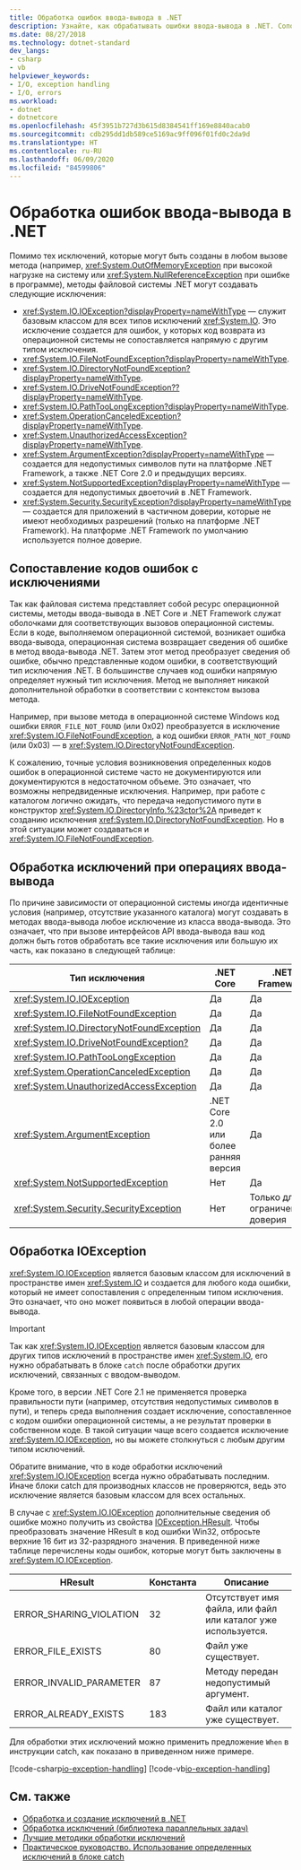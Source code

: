 ```yaml
---
title: Обработка ошибок ввода-вывода в .NET
description: Узнайте, как обрабатывать ошибки ввода-вывода в .NET. Сопоставляйте коды ошибок с исключениями, обрабатывайте исключения в операциях ввода-вывода и обрабатывайте IOException.
ms.date: 08/27/2018
ms.technology: dotnet-standard
dev_langs:
- csharp
- vb
helpviewer_keywords:
- I/O, exception handling
- I/O, errors
ms.workload:
- dotnet
- dotnetcore
ms.openlocfilehash: 45f3951b727d3b615d8384541ff169e8840acab0
ms.sourcegitcommit: cdb295dd1db589ce5169ac9ff096f01fd0c2da9d
ms.translationtype: HT
ms.contentlocale: ru-RU
ms.lasthandoff: 06/09/2020
ms.locfileid: "84599806"
---
```

# <a name="handling-io-errors-in-net"></a>Обработка ошибок ввода-вывода в .NET

Помимо тех исключений, которые могут быть созданы в любом вызове метода (например, <xref:System.OutOfMemoryException> при высокой нагрузке на систему или <xref:System.NullReferenceException> при ошибке в программе), методы файловой системы .NET могут создавать следующие исключения:

- <xref:System.IO.IOException?displayProperty=nameWithType> — служит базовым классом для всех типов исключений <xref:System.IO>. Это исключение создается для ошибок, у которых код возврата из операционной системы не сопоставляется напрямую с другим типом исключения.
- <xref:System.IO.FileNotFoundException?displayProperty=nameWithType>.
- <xref:System.IO.DirectoryNotFoundException?displayProperty=nameWithType>.
- <xref:System.IO.DriveNotFoundException??displayProperty=nameWithType>.
- <xref:System.IO.PathTooLongException?displayProperty=nameWithType>.
- <xref:System.OperationCanceledException?displayProperty=nameWithType>.
- <xref:System.UnauthorizedAccessException?displayProperty=nameWithType>.
- <xref:System.ArgumentException?displayProperty=nameWithType> — создается для недопустимых символов пути на платформе .NET Framework, а также .NET Core 2.0 и предыдущих версиях.
- <xref:System.NotSupportedException?displayProperty=nameWithType> — создается для недопустимых двоеточий в .NET Framework.
- <xref:System.Security.SecurityException?displayProperty=nameWithType> — создается для приложений в частичном доверии, которые не имеют необходимых разрешений (только на платформе .NET Framework). На платформе .NET Framework по умолчанию используется полное доверие.

## <a name="mapping-error-codes-to-exceptions"></a>Сопоставление кодов ошибок с исключениями

Так как файловая система представляет собой ресурс операционной системы, методы ввода-вывода в .NET Core и .NET Framework служат оболочками для соответствующих вызовов операционной системы. Если в коде, выполняемом операционной системой, возникает ошибка ввода-вывода, операционная система возвращает сведения об ошибке в метод ввода-вывода .NET. Затем этот метод преобразует сведения об ошибке, обычно представленные кодом ошибки, в соответствующий тип исключения .NET. В большинстве случаев код ошибки напрямую определяет нужный тип исключения. Метод не выполняет никакой дополнительной обработки в соответствии с контекстом вызова метода.

Например, при вызове метода в операционной системе Windows код ошибки `ERROR_FILE_NOT_FOUND` (или 0x02) преобразуется в исключение <xref:System.IO.FileNotFoundException>, а код ошибки `ERROR_PATH_NOT_FOUND` (или 0x03) — в <xref:System.IO.DirectoryNotFoundException>.

К сожалению, точные условия возникновения определенных кодов ошибок в операционной системе часто не документируются или документируются в недостаточном объеме. Это означает, что возможны непредвиденные исключения. Например, при работе с каталогом логично ожидать, что передача недопустимого пути в конструктор <xref:System.IO.DirectoryInfo.%23ctor%2A> приведет к созданию исключения <xref:System.IO.DirectoryNotFoundException>. Но в этой ситуации может создаваться и <xref:System.IO.FileNotFoundException>.

## <a name="exception-handling-in-io-operations"></a>Обработка исключений при операциях ввода-вывода

По причине зависимости от операционной системы иногда идентичные условия (например, отсутствие указанного каталога) могут создавать в методах ввода-вывода любое исключение из класса ввода-вывода. Это означает, что при вызове интерфейсов API ввода-вывода ваш код должн быть готов обработать все такие исключения или большую их часть, как показано в следующей таблице:

| Тип исключения | .NET Core | .NET Framework |
|---|---|---|
| <xref:System.IO.IOException> | Да | Да |
| <xref:System.IO.FileNotFoundException> | Да | Да |
| <xref:System.IO.DirectoryNotFoundException> | Да | Да |
| <xref:System.IO.DriveNotFoundException?> | Да | Да |
| <xref:System.IO.PathTooLongException> | Да | Да |
| <xref:System.OperationCanceledException> | Да | Да |
| <xref:System.UnauthorizedAccessException> | Да | Да |
| <xref:System.ArgumentException> | .NET Core 2.0 или более ранняя версия| Да |
| <xref:System.NotSupportedException> | Нет | Да |
| <xref:System.Security.SecurityException> | Нет | Только для ограниченного доверия |

## <a name="handling-ioexception"></a>Обработка IOException

<xref:System.IO.IOException> является базовым классом для исключений в пространстве имен <xref:System.IO> и создается для любого кода ошибки, который не имеет сопоставления с определенным типом исключения. Это означает, что оно может появиться в любой операции ввода-вывода.

> [!IMPORTANT]
> Так как <xref:System.IO.IOException> является базовым классом для других типов исключений в пространстве имен <xref:System.IO>, его нужно обрабатывать в блоке `catch` после обработки других исключений, связанных с вводом-выводом.

Кроме того, в версии .NET Core 2.1 не применяется проверка правильности пути (например, отсутствия недопустимых символов в пути), и теперь среда выполнения создает исключение, сопоставленное с кодом ошибки операционной системы, а не результат проверки в собственном коде. В такой ситуации чаще всего создается исключение <xref:System.IO.IOException>, но вы можете столкнуться с любым другим типом исключений.

Обратите внимание, что в коде обработки исключений <xref:System.IO.IOException> всегда нужно обрабатывать последним. Иначе блоки catch для производных классов не проверяются, ведь это исключение является базовым классом для всех остальных.

В случае с <xref:System.IO.IOException> дополнительные сведения об ошибке можно получить из свойства [IOException.HResult](xref:System.Exception.HResult). Чтобы преобразовать значение HResult в код ошибки Win32, отбросьте верхние 16 бит из 32-разрядного значения. В приведенной ниже таблице перечислены коды ошибок, которые могут быть заключены в <xref:System.IO.IOException>.

| HResult | Константа | Описание |
| --- | --- | --- |
| ERROR_SHARING_VIOLATION | 32 | Отсутствует имя файла, или файл или каталог уже используется. |
| ERROR_FILE_EXISTS | 80 | Файл уже существует. |
| ERROR_INVALID_PARAMETER | 87 | Методу передан недопустимый аргумент. |
| ERROR_ALREADY_EXISTS | 183 | Файл или каталог уже существует. |

Для обработки этих исключений можно применить предложение `When` в инструкции catch, как показано в приведенном ниже примере.

[!code-csharp[io-exception-handling](~/samples/snippets/standard/io/io-exceptions/cs/io-exceptions.cs)]
[!code-vb[io-exception-handling](~/samples/snippets/standard/io/io-exceptions/vb/io-exceptions.vb)]

## <a name="see-also"></a>См. также

- [Обработка и создание исключений в .NET](../exceptions/index.md)
- [Обработка исключений (библиотека параллельных задач)](../parallel-programming/exception-handling-task-parallel-library.md)
- [Лучшие методики обработки исключений](../exceptions/best-practices-for-exceptions.md)
- [Практическое руководство. Использование определенных исключений в блоке catch](../exceptions/how-to-use-specific-exceptions-in-a-catch-block.md)
